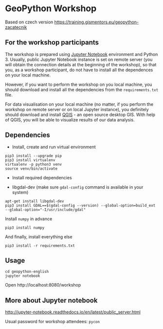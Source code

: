 # GeoPython Workshop

Based on czech version https://training.gismentors.eu/geopython-zacatecnik

## For the workshop participants

The workshop is prepared using [Jupyter Notebook](http://jupyter.org/)
environment and Python 3. Usually, public Jupyter Notebook instance is set
on remote server (you will obtain the connection details at the beginning of the
workshop), so that you, as a workshop participant, do not have to install
all the dependences on your local machine.

However, if you want to perform the workshop on you local machine, you should
download and install all the dependencies from the `requirements.txt` file.

For data visualisation on your local machine (no matter, if you perform the
workshop on remote server or on local Jupyter instance), you definitely should
download and install [QGIS](http://qgis.org) - an open source desktop GIS. With
help of QGIS, you will be able to visualize results of our data analysis.


## Dependencies

* Install, create and run virtual environment

```
pip3 install --upgrade pip
pip3 install virtualenv
virtualenv -p python3 venv
source venv/bin/activate
```

* Install required dependencies

* libgdal-dev (make sure `gdal-config` command is available in your system)

```
apt-get install libgdal-dev
pip3 install GDAL==$(gdal-config --version) --global-option=build_ext --global-option="-I/usr/include/gdal"
```

Install `numpy` in advance

```
pip3 install numpy
```

And finally, install everything else

```
pip3 install -r requirements.txt
```

## Usage

```
cd geopython-english
jupyter notebook
```

Open http://localhost:8080/workshop

## More about Jupyter notebook

http://jupyter-notebook.readthedocs.io/en/latest/public_server.html

Usual password for workshop attendees: `pycon`
